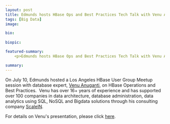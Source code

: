 ```yaml
---
layout: post
title: Edmunds hosts HBase Ops and Best Practices Tech Talk with Venu Anuganti
tags: [Big Data]
image:

bio: 
 
biopic: 

featured-summary:
    <p>Edmunds hosts HBase Ops and Best Practices Tech Talk with Venu Anuganti</p>

summary: 
---
```

On July 10, Edmunds hosted a Los Angeles HBase User Group Meetup session with database expert, [Venu Anuganti](http://www.venublog.com/), on HBase Operations and Best Practices.  Venu has over 16+ years of experience and has supported over 100 companies in data architecture, database administration, data analytics using SQL, NoSQL and Bigdata solutions through his consulting company [ScaleIN](http://scalein.com/).


For details on Venu's presentation, please click [here](http://www.slideshare.net/vanuganti/hbase-hadoop-hbaseoperationspractices).

